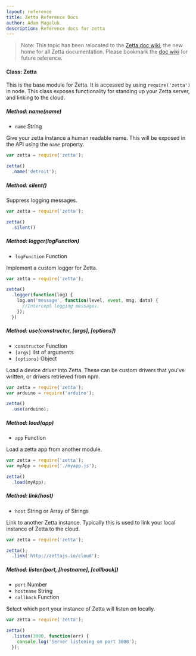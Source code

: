 ```yaml
---
layout: reference
title: Zetta Reference Docs
author: Adam Magaluk
description: Reference docs for zetta
---
```


>Note: This topic has been relocated to the [Zetta doc wiki](https://github.com/zettajs/zetta/wiki/Zetta), the new home for all Zetta documentation. Please bookmark the [doc wiki](https://github.com/zettajs/zetta/wiki) for future reference. 

#### Class: Zetta

This is the base module for Zetta. It is accessed by using `require('zetta')` in node. This class exposes functionality
for standing up your Zetta server, and linking to the cloud.

##### Method: name(name)

* `name` String

Give your zetta instance a human readable name. This will be exposed in the API using the `name` property.

```js
var zetta = require('zetta');

zetta()
  .name('detroit');

```

##### Method: silent()

Suppress logging messages.

```js
var zetta = require('zetta');

zetta()
  .silent()
```

##### Method: logger(logFunction)

* `logFunction` Function

Implement a custom logger for Zetta.

```js
var zetta = require('zetta');

zetta()
  .logger(function(log) {
    log.on('message', function(level, event, msg, data) {
      //Intercept logging messages.  
    });
  })
```

##### Method: use(constructor, [args], [options])

* `constructor` Function
* `[args]` list of arguments
* `[options]` Object


Load a device driver into Zetta. These can be custom drivers that you've written, or drivers retrieved from npm.

```js
var zetta = require('zetta');
var arduino = require('arduino');

zetta()
  .use(arduino);

```

##### Method: load(app)

* `app` Function

Load a zetta app from another module.

```js
var zetta = require('zetta');
var myApp = require('./myapp.js');

zetta()
  .load(myApp);
```

##### Method: link(host)

* `host` String or Array of Strings

Link to another Zetta instance. Typically this is used to link your local instance of Zetta to the cloud.

```js
var zetta = require('zetta');

zetta();
  .link('http://zettajs.io/cloud');
```

##### Method: listen(port, [hostname], [callback])

* `port` Number
* `hostname` String
* `callback` Function

Select which port your instance of Zetta will listen on locally.

```js
var zetta = require('zetta');

zetta()
  .listen(3000, function(err) {
    console.log('Server listening on port 3000');
  });

```
